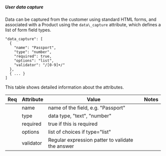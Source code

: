 ##### User data capture

Data can be captured from the customer using standard HTML forms, and associated
with a Product using the `data\_capture` attribute, which defines a list of form
field types.

    "data_capture": [
      {
        "name": "Passport",
        "type": "number",
        "required": true,
        "options": "list",
        "validator": "/[0-9]+/"
      },
      { ... }
    ]

This table shows detailed information about the attributes.

| Req | Attribute      | Value       | Notes |
|:---:| -------------- | ----------- | ----- |
|     | name           | name of the field, e.g. "Passport" | |
|     | type           | data type, "text", "number" | |
|     | required       | true if this is required | |
|     | options        | list of choices if type="list" | |
|     | validator      | Regular expression patter to validate the answer | | |

